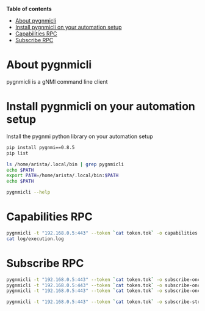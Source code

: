 **Table of contents**

- [About pygnmicli](#about-pygnmicli)
- [Install pygnmicli on your automation setup](#install-pygnmicli-on-your-automation-setup)
- [Capabilities RPC](#capabilities-rpc)
- [Subscribe RPC](#subscribe-rpc)

# About pygnmicli

pygnmicli is a gNMI command line client

# Install pygnmicli on your automation setup

Install the pygnmi python library on your automation setup

```bash
pip install pygnmi==0.8.5
pip list
```

```bash
ls /home/arista/.local/bin | grep pygnmicli
echo $PATH
export PATH=/home/arista/.local/bin:$PATH
echo $PATH
```

```bash
pygnmicli --help
```

# Capabilities RPC

```bash
pygnmicli -t "192.168.0.5:443" --token `cat token.tok` -o capabilities
cat log/execution.log 
```

# Subscribe RPC

```bash
pygnmicli -t "192.168.0.5:443" --token `cat token.tok` -o subscribe-once -x /inventory/state/device/device-id
pygnmicli -t "192.168.0.5:443" --token `cat token.tok` -o subscribe-once -x arista:/inventory/state/device/device-id
pygnmicli -t "192.168.0.5:443" --token `cat token.tok` -o subscribe-once -x openconfig:/interfaces/interface[name=Ethernet2]/state/admin-status --gnmi-path-target leaf1
```

```bash
pygnmicli -t "192.168.0.5:443" --token `cat token.tok` -o subscribe-stream -x openconfig:/interfaces/interface[name=Ethernet2]/state/admin-status --gnmi-path-target leaf1
```
